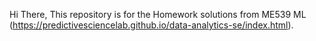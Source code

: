 Hi There, This repository is for the Homework solutions from ME539 ML (https://predictivesciencelab.github.io/data-analytics-se/index.html).
